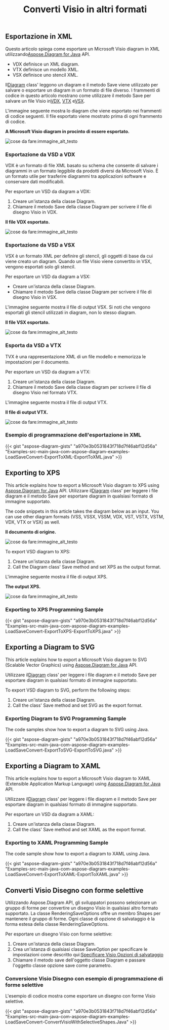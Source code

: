 ﻿---
title:  Converti Visio in altri formati
linktitle:  Converti Visio in altri formati
type: docs
weight: 40
url: /it/java/convert-visio-to-other-files/
description: This topic show you how to Aspose.Diagram allows to convert Visio to SVG,XPS,XML,XAML formats. Convert VSD, VSS, VDW, VST, VSDX, VSSX, VSTX, VSDM, VSTM,VSSM to SVG,XPS,XML,XAML with a few lines of code.
---
## **Esportazione in XML**
 Questo articolo spiega come esportare un Microsoft Visio diagram in XML utilizzando[Aspose.Diagram for Java](https://products.aspose.com/diagram/java/) API.

- VDX definisce un XML diagram.
- VTX definisce un modello XML.
- VSX definisce uno stencil XML.

 Il[Diagram](https://reference.aspose.com/diagram/java/com.aspose.diagram/Diagram) class' leggono un diagram e il metodo Save viene utilizzato per salvare o esportare un diagram in un formato di file diverso. I frammenti di codice in questo articolo mostrano come utilizzare il metodo Save per salvare un file Visio in[VDX](/diagram/it/java/how-to-convert-a-visio-diagram/), [VTX](/diagram/it/java/how-to-convert-a-visio-diagram/) e[VSX](/diagram/it/java/how-to-convert-a-visio-diagram/).

L'immagine seguente mostra lo diagram che viene esportato nei frammenti di codice seguenti. Il file esportato viene mostrato prima di ogni frammento di codice.

**A Microsoft Visio diagram in procinto di essere esportato.**

![cose da fare:immagine_alt_testo](http://i.imgur.com/XWajazh.png)
### **Esportazione da VSD a VDX**
VDX è un formato di file XML basato su schema che consente di salvare i diagrammi in un formato leggibile da prodotti diversi da Microsoft Visio. È un formato utile per trasferire diagrammi tra applicazioni software e conservare dati modificabili.

Per esportare un VSD da diagram a VDX:

1. Creare un'istanza della classe Diagram.
1. Chiamare il metodo Save della classe Diagram per scrivere il file di disegno Visio in VDX.

**Il file VDX esportato.**

![cose da fare:immagine_alt_testo](http://i.imgur.com/OJ1jpgh.png)
### **Esportazione da VSD a VSX**
VSX è un formato XML per definire gli stencil, gli oggetti di base da cui viene creato un diagram. Quando un file Visio viene convertito in VSX, vengono esportati solo gli stencil.

Per esportare un VSD da diagram a VSX:

- Creare un'istanza della classe Diagram.
- Chiamare il metodo Save della classe Diagram per scrivere il file di disegno Visio in VSX.

L'immagine seguente mostra il file di output VSX. Si noti che vengono esportati gli stencil utilizzati in diagram, non lo stesso diagram.

**Il file VSX esportato.**

![cose da fare:immagine_alt_testo](http://i.imgur.com/gkZrxCN.png)
### **Esporta da VSD a VTX**
TVX è una rappresentazione XML di un file modello e memorizza le impostazioni per il documento.

Per esportare un VSD da diagram a VTX:

1. Creare un'istanza della classe Diagram.
1. Chiamare il metodo Save della classe diagram per scrivere il file di disegno Visio nel formato VTX.

L'immagine seguente mostra il file di output VTX.

**Il file di output VTX.**

![cose da fare:immagine_alt_testo](http://i.imgur.com/E6pUvGD.jpg)
### **Esempio di programmazione dell'esportazione in XML**
{{< gist "aspose-diagram-gists" "a970e3b0531843f718d7f46abf12d56a" "Examples-src-main-java-com-aspose-diagram-examples-LoadSaveConvert-ExportToXML-ExportToXML.java" >}}
## **Exporting to XPS**
This article explains how to export a Microsoft Visio diagram to XPS using [Aspose.Diagram for Java](https://products.aspose.com/diagram/java/) API.
 Utilizzare il[Diagram](https://reference.aspose.com/diagram/java/com.aspose.diagram/diagram) class' per leggere i file diagram e il metodo Save per esportare diagram in qualsiasi formato di immagine supportato.

The code snippets in this article takes the diagram below as an input. You can use other diagram formats (VSS, VSSX, VSSM, VDX, VST, VSTX, VSTM, VDX, VTX or VSX) as well.

**Il documento di origine.**

![cose da fare:immagine_alt_testo](http://i.imgur.com/P3gaA34.png)

To export VSD diagram to XPS:

1. Creare un'istanza della classe Diagram.
1. Call the Diagram class' Save method and set XPS as the output format.

L'immagine seguente mostra il file di output XPS.

**The output XPS.**

![cose da fare:immagine_alt_testo](http://i.imgur.com/1ESRxSy.png)
### **Exporting to XPS Programming Sample**
{{< gist "aspose-diagram-gists" "a970e3b0531843f718d7f46abf12d56a" "Examples-src-main-java-com-aspose-diagram-examples-LoadSaveConvert-ExportToXPS-ExportToXPS.java" >}}
## **Exporting a Diagram to SVG**
This article explains how to export a Microsoft Visio diagram to SVG (Scalable Vector Graphics) using [Aspose.Diagram for Java](https://products.aspose.com/diagram/java/) API.

 Utilizzare il[Diagram](https://reference.aspose.com/diagram/java/com.aspose.diagram/Diagram) class' per leggere i file diagram e il metodo Save per esportare diagram in qualsiasi formato di immagine supportato.

To export VSD diagram to SVG, perform the following steps:

1. Creare un'istanza della classe Diagram.
1. Call the class' Save method and set SVG as the export format.
### **Exporting Diagram to SVG Programming Sample**
The code samples show how to export a diagram to SVG using Java.

{{< gist "aspose-diagram-gists" "a970e3b0531843f718d7f46abf12d56a" "Examples-src-main-java-com-aspose-diagram-examples-LoadSaveConvert-ExportToSVG-ExportToSVG.java" >}}
## **Exporting a Diagram to XAML**
This article explains how to export a Microsoft Visio diagram to XAML (Extensible Application Markup Language) using [Aspose.Diagram for Java](https://products.aspose.com/diagram/java/) API.

 Utilizzare il[Diagram](https://reference.aspose.com/diagram/java/com.aspose.diagram/Diagram) class' per leggere i file diagram e il metodo Save per esportare diagram in qualsiasi formato di immagine supportato.

Per esportare un VSD da diagram a XAML:

1. Creare un'istanza della classe Diagram.
1. Call the class' Save method and set XAML as the export format.
### **Exporting to XAML Programming Sample**
The code sample show how to export a diagram to XAML using Java.

{{< gist "aspose-diagram-gists" "a970e3b0531843f718d7f46abf12d56a" "Examples-src-main-java-com-aspose-diagram-examples-LoadSaveConvert-ExportToXAML-ExportToXAML.java" >}}

## **Converti Visio Disegno con forme selettive**
Utilizzando Aspose.Diagram API, gli sviluppatori possono selezionare un gruppo di forme per convertire un disegno Visio in qualsiasi altro formato supportato. La classe RenderingSaveOptions offre un membro Shapes per mantenere il gruppo di forme. Ogni classe di opzione di salvataggio è la forma estesa della classe RenderingSaveOptions.

Per esportare un disegno Visio con forme selettive:

1. Creare un'istanza della classe Diagram.
1. Crea un'istanza di qualsiasi classe SaveOption per specificare le impostazioni come descritto qui:[Specificare Visio Opzioni di salvataggio](https://docs.aspose.com/diagram/java/save-a-visio-drawing-to-pdf-html-and-other-formats/#specifying-visio-save-options)
1. Chiamare il metodo save dell'oggetto classe Diagram e passare l'oggetto classe opzione save come parametro.
### **Conversione Visio Disegno con esempio di programmazione di forme selettive**
L'esempio di codice mostra come esportare un disegno con forme Visio selettive.

{{< gist "aspose-diagram-gists" "a970e3b0531843f718d7f46abf12d56a" "Examples-src-main-java-com-aspose-diagram-examples-LoadSaveConvert-ConvertVisioWithSelectiveShapes.Java" >}}